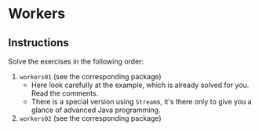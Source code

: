 # Workers

## Instructions

Solve the exercises in the following order:

1. `workers01` (see the corresponding package)
    - Here look carefully at the example, which is already solved for you. Read the comments.
    - There is a special version using `Stream`s, it's there only to give you a glance of advanced Java programming.
2. `workers02` (see the corresponding package)
